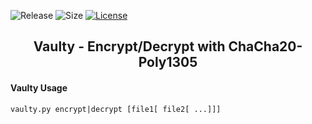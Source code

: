 ![Release](https://img.shields.io/github/v/release/cmason3/vaulty)
![Size](https://img.shields.io/github/languages/code-size/cmason3/vaulty?label=size)
[![License](https://img.shields.io/badge/license-MIT-blue.svg)](https://opensource.org/licenses/MIT)

<h2 align="center">Vaulty - Encrypt/Decrypt with ChaCha20-Poly1305</h2>

#### Vaulty Usage

```
vaulty.py encrypt|decrypt [file1[ file2[ ...]]]
```
